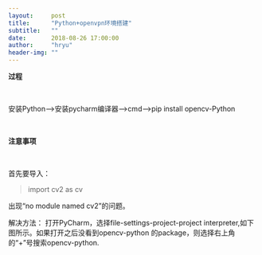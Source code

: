 ```yaml
---
layout:     post
title:      "Python+openvpn环境搭建"
subtitle:   ""
date:       2018-08-26 17:00:00
author:     "hryu"
header-img: ""
---
```





**过程**

<br />

安装Python-->安装pycharm编译器-->cmd-->pip install opencv-Python

<br />

**注意事项**

<br />

首先要导入：
>import cv2 as cv

出现“no module named cv2”的问题。

解决方法：
打开PyCharm，选择file-settings-project-project interpreter,如下图所示。如果打开之后没看到opencv-python 的package，则选择右上角的“+”号搜索opencv-python.



